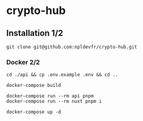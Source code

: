 # crypto-hub

## Installation 1/2
```
git clone git@github.com:npldevfr/crypto-hub.git
```

### Docker 2/2
```
cd ./api && cp .env.example .env && cd ..
```

```
docker-compose build
```

```
docker-compose run --rm api pnpm 
docker-compose run --rm nuxt pnpm i
```

```
docker-compose up -d
```

